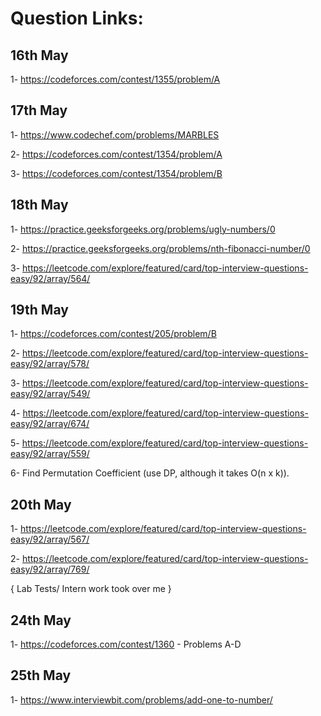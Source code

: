 # Question Links:
## 16th May
1- https://codeforces.com/contest/1355/problem/A
## 17th May
1- https://www.codechef.com/problems/MARBLES

2- https://codeforces.com/contest/1354/problem/A

3- https://codeforces.com/contest/1354/problem/B
## 18th May
1- https://practice.geeksforgeeks.org/problems/ugly-numbers/0

2- https://practice.geeksforgeeks.org/problems/nth-fibonacci-number/0

3- https://leetcode.com/explore/featured/card/top-interview-questions-easy/92/array/564/
## 19th May
1- https://codeforces.com/contest/205/problem/B

2- https://leetcode.com/explore/featured/card/top-interview-questions-easy/92/array/578/

3- https://leetcode.com/explore/featured/card/top-interview-questions-easy/92/array/549/

4- https://leetcode.com/explore/featured/card/top-interview-questions-easy/92/array/674/

5- https://leetcode.com/explore/featured/card/top-interview-questions-easy/92/array/559/

6- Find Permutation Coefficient (use DP, although it takes O(n x k)).
## 20th May
1- https://leetcode.com/explore/featured/card/top-interview-questions-easy/92/array/567/

2- https://leetcode.com/explore/featured/card/top-interview-questions-easy/92/array/769/

{ Lab Tests/ Intern work took over me }
## 24th May
1- https://codeforces.com/contest/1360 - Problems A-D
## 25th May
1- https://www.interviewbit.com/problems/add-one-to-number/
